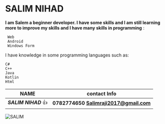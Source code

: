 # SALIM NIHAD 

**I am Salem a beginner developer. I have some skills and I am still 
learning more to improve my skills and I have many skills in programming**
:
```
 Web 
 Android
 Windows Form 
```
I have knowledge in some programming languages such as:
```
C#
C++
Java
Kotlin 
Html
```
| NAME | contact Info |
|------------ | ------------- |
|***SALIM NIHAD*** :thumbsup: | **0782774650  Salimraji2017@gmail.com**|

![SALIM](https://scontent.famm3-2.fna.fbcdn.net/v/t1.0-9/83657349_2028852890591852_5010938074775260338_n.jpg?_nc_cat=106&ccb=2&_nc_sid=09cbfe&_nc_eui2=AeF7vo9q8k2Xy_DUKICWdNuoquYzuG-1vhGq5jO4b7W-ES5G7LKGhUI0FQ_q9oo7JUjkJsDQ_dPsPqJ9XUNvzmiE&_nc_ohc=lbfy1NPiaHoAX9x9-np&_nc_oc=AQmKQGOzJWeahrViylYusnZ1_jZdQFx9mxuBDrQHgLkbsufDxjNogNKQe7ncjhI3ZMg&_nc_ht=scontent.famm3-2.fna&oh=e2b6d9b928ed6838d6dc32de6f5952de&oe=60082FDC)
